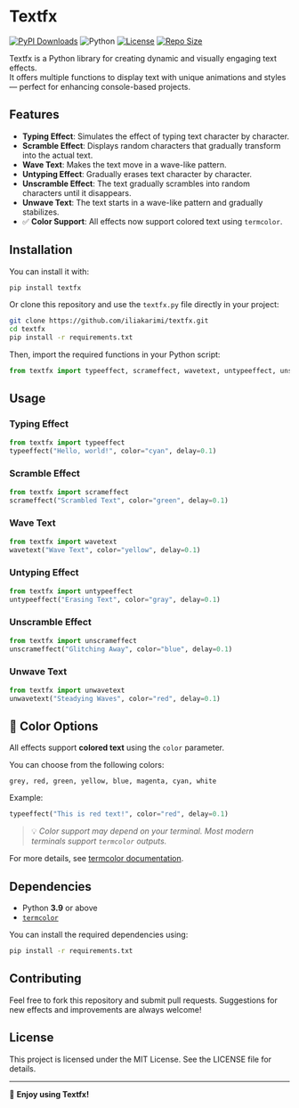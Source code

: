 
# Textfx

[![PyPI Downloads](https://static.pepy.tech/badge/textfx)](https://pepy.tech/project/textfx)
![Python](https://img.shields.io/badge/python-3.9-blue)
[![License](https://img.shields.io/github/license/iliakarimi/textfx)](https://github.com/iliakarimi/textfx/blob/main/LICENSE)
[![Repo Size](https://img.shields.io/github/repo-size/iliakarimi/textfx)](https://github.com/iliakarimi/textfx)


Textfx is a Python library for creating dynamic and visually engaging text effects.  
It offers multiple functions to display text with unique animations and styles — perfect for enhancing console-based projects.

## Features

- **Typing Effect**: Simulates the effect of typing text character by character.
- **Scramble Effect**: Displays random characters that gradually transform into the actual text.
- **Wave Text**: Makes the text move in a wave-like pattern.
- **Untyping Effect**: Gradually erases text character by character.
- **Unscramble Effect**: The text gradually scrambles into random characters until it disappears.
- **Unwave Text**: The text starts in a wave-like pattern and gradually stabilizes.
- ✅ **Color Support**: All effects now support colored text using `termcolor`.

## Installation

You can install it with:

```bash
pip install textfx
````

Or clone this repository and use the `textfx.py` file directly in your project:

```bash
git clone https://github.com/iliakarimi/textfx.git
cd textfx
pip install -r requirements.txt
```

Then, import the required functions in your Python script:

```python
from textfx import typeeffect, scrameffect, wavetext, untypeeffect, unscrameffect, unwavetext
```

## Usage

### Typing Effect

```python
from textfx import typeeffect
typeeffect("Hello, world!", color="cyan", delay=0.1)
```

### Scramble Effect

```python
from textfx import scrameffect
scrameffect("Scrambled Text", color="green", delay=0.1)
```

### Wave Text

```python
from textfx import wavetext
wavetext("Wave Text", color="yellow", delay=0.1)
```

### Untyping Effect

```python
from textfx import untypeeffect
untypeeffect("Erasing Text", color="gray", delay=0.1)
```

### Unscramble Effect

```python
from textfx import unscrameffect
unscrameffect("Glitching Away", color="blue", delay=0.1)
```

### Unwave Text

```python
from textfx import unwavetext
unwavetext("Steadying Waves", color="red", delay=0.1)
```

## 🎨 Color Options

All effects support **colored text** using the `color` parameter.

You can choose from the following colors:

```
grey, red, green, yellow, blue, magenta, cyan, white
```

Example:

```python
typeeffect("This is red text!", color="red", delay=0.1)
```

> 💡 *Color support may depend on your terminal. Most modern terminals support `termcolor` outputs.*

For more details, see [termcolor documentation](https://pypi.org/project/termcolor/).



## Dependencies

* Python **3.9** or above
* [`termcolor`](https://pypi.org/project/termcolor/)

You can install the required dependencies using:

```bash
pip install -r requirements.txt
```

## Contributing

Feel free to fork this repository and submit pull requests.
Suggestions for new effects and improvements are always welcome!

## License

This project is licensed under the MIT License. See the LICENSE file for details.

---

🎉 **Enjoy using Textfx!**
